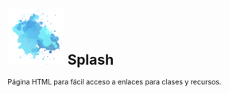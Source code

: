 
# ![Splash Logo](images/icon.png) Splash
Página HTML para fácil acceso a enlaces para clases y recursos.
